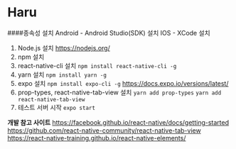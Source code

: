 # Haru
####종속성 설치
    Android - Android Studio(SDK) 설치
    IOS - XCode 설치
1. Node.js 설치 
   https://nodejs.org/
2. npm 설치
3. react-native-cli 설치
   `npm install react-native-cli -g`
4. yarn 설치
   `npm install yarn -g`
5. expo 설치
   `npm install expo-cli -g`
   https://docs.expo.io/versions/latest/
6. prop-types, react-native-tab-view 설치
   `yarn add prop-types`
   `yarn add react-native-tab-view`
7. 테스트 서버 시작
   `expo start`


**개발 참고 사이트**
https://facebook.github.io/react-native/docs/getting-started
https://github.com/react-native-community/react-native-tab-view
https://react-native-training.github.io/react-native-elements/